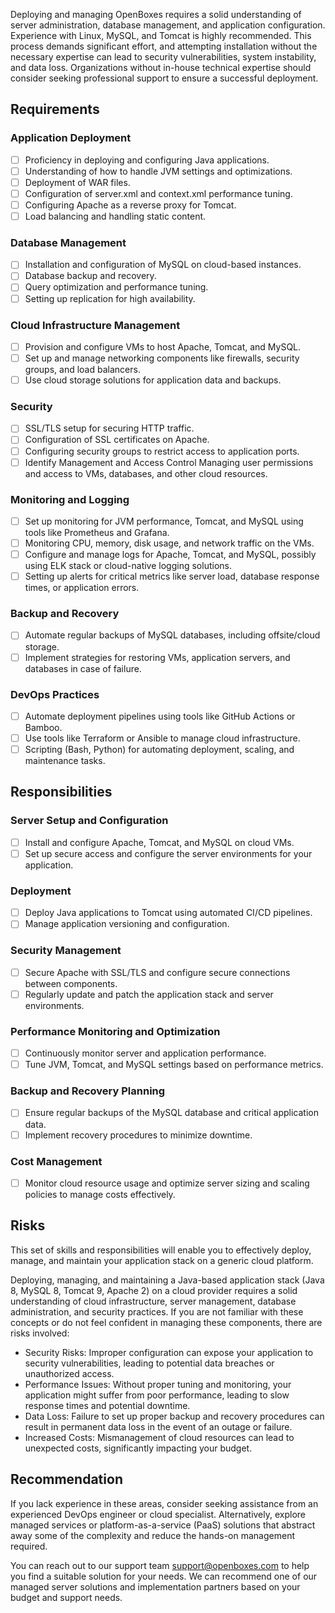 Deploying and managing OpenBoxes requires a solid understanding of server administration, 
database management, and application configuration. Experience with Linux, MySQL, and Tomcat is 
highly recommended. This process demands significant effort, and attempting installation without 
the necessary expertise can lead to security vulnerabilities, system instability, and data loss. 
Organizations without in-house technical expertise should consider seeking professional support to 
ensure a successful deployment.

## Requirements

### Application Deployment

- [ ] Proficiency in deploying and configuring Java applications.
- [ ] Understanding of how to handle JVM settings and optimizations.
- [ ] Deployment of WAR files.
- [ ] Configuration of server.xml and context.xml performance tuning.
- [ ] Configuring Apache as a reverse proxy for Tomcat.
- [ ] Load balancing and handling static content.

### Database Management

- [ ] Installation and configuration of MySQL on cloud-based instances.
- [ ] Database backup and recovery.
- [ ] Query optimization and performance tuning.
- [ ] Setting up replication for high availability.

### Cloud Infrastructure Management
- [ ] Provision and configure VMs to host Apache, Tomcat, and MySQL.
- [ ] Set up and manage networking components like firewalls, security groups, and load balancers.
- [ ] Use cloud storage solutions for application data and backups.

### Security
- [ ] SSL/TLS setup for securing HTTP traffic.
- [ ] Configuration of SSL certificates on Apache.
- [ ] Configuring security groups to restrict access to application ports.
- [ ] Identify Management and Access Control Managing user permissions and access to VMs, databases, and other cloud resources.

### Monitoring and Logging
- [ ] Set up monitoring for JVM performance, Tomcat, and MySQL using tools like Prometheus and Grafana.
- [ ] Monitoring CPU, memory, disk usage, and network traffic on the VMs.
- [ ] Configure and manage logs for Apache, Tomcat, and MySQL, possibly using ELK stack or cloud-native logging solutions.
- [ ] Setting up alerts for critical metrics like server load, database response times, or application errors.

### Backup and Recovery
- [ ] Automate regular backups of MySQL databases, including offsite/cloud storage.
- [ ] Implement strategies for restoring VMs, application servers, and databases in case of failure.

### DevOps Practices
- [ ] Automate deployment pipelines using tools like GitHub Actions or Bamboo.
- [ ] Use tools like Terraform or Ansible to manage cloud infrastructure.
- [ ] Scripting (Bash, Python) for automating deployment, scaling, and maintenance tasks.

## Responsibilities

### Server Setup and Configuration
- [ ] Install and configure Apache, Tomcat, and MySQL on cloud VMs.
- [ ] Set up secure access and configure the server environments for your application.

### Deployment
- [ ] Deploy Java applications to Tomcat using automated CI/CD pipelines.
- [ ] Manage application versioning and configuration.

### Security Management
- [ ] Secure Apache with SSL/TLS and configure secure connections between components.
- [ ] Regularly update and patch the application stack and server environments.

### Performance Monitoring and Optimization
- [ ] Continuously monitor server and application performance.
- [ ] Tune JVM, Tomcat, and MySQL settings based on performance metrics.

### Backup and Recovery Planning
- [ ] Ensure regular backups of the MySQL database and critical application data.
- [ ] Implement recovery procedures to minimize downtime.

### Cost Management
- [ ] Monitor cloud resource usage and optimize server sizing and scaling policies to manage costs effectively. 


## Risks
This set of skills and responsibilities will enable you to effectively deploy, manage, and maintain 
your application stack on a generic cloud platform.

Deploying, managing, and maintaining a Java-based application stack (Java 8, MySQL 8, Tomcat 9, 
Apache 2) on a cloud provider requires a solid understanding of cloud infrastructure, server 
management, database administration, and security practices. If you are not familiar with these 
concepts or do not feel confident in managing these components, there are risks involved:

* Security Risks: Improper configuration can expose your application to security vulnerabilities, leading to potential data breaches or unauthorized access.
* Performance Issues: Without proper tuning and monitoring, your application might suffer from poor performance, leading to slow response times and potential downtime.
* Data Loss: Failure to set up proper backup and recovery procedures can result in permanent data loss in the event of an outage or failure.
* Increased Costs: Mismanagement of cloud resources can lead to unexpected costs, significantly impacting your budget.

## Recommendation
If you lack experience in these areas, consider seeking assistance from an experienced DevOps 
engineer or cloud specialist. Alternatively, explore managed services or platform-as-a-service 
(PaaS) solutions that abstract away some of the complexity and reduce the hands-on management 
required.

You can reach out to our support team [support@openboxes.com](mailto:support@openboxes.com) to
help you find a suitable solution for your needs. We can recommend one of our managed server solutions 
and implementation partners based on your budget and support needs.
